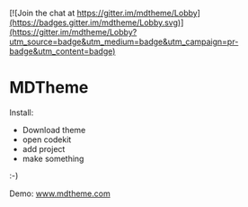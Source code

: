 
[![Join the chat at https://gitter.im/mdtheme/Lobby](https://badges.gitter.im/mdtheme/Lobby.svg)](https://gitter.im/mdtheme/Lobby?utm_source=badge&utm_medium=badge&utm_campaign=pr-badge&utm_content=badge)



MDTheme
===

Install:

* Download theme
* open codekit
* add project 
* make something 

:-)

Demo: www.mdtheme.com

